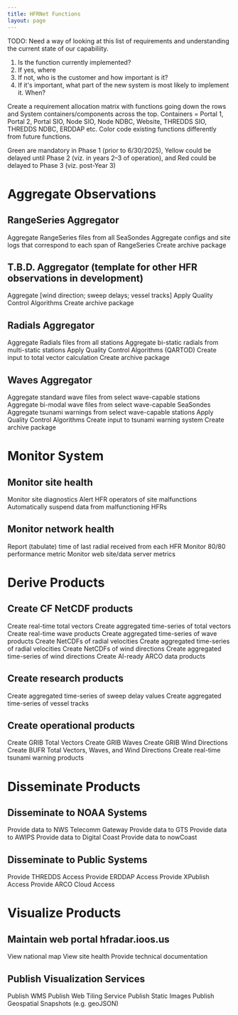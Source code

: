 ```yaml
---
title: HFRNet Functions
layout: page
---
```



TODO: Need a way of looking at this list of requirements and understanding the current state of our capabiliity.

1. Is the function currently implemented?
2. If yes, where
3. If not, who is the customer and how important is it?
4. If it's important, what part of the new system is most likely to implement it.  When?

Create a requirement allocation matrix with functions going down the rows and System containers/components across the top.  Containers = Portal 1, Portal 2, Portal SIO, Node SIO, Node NDBC, Website, THREDDS SIO, THREDDS NDBC, ERDDAP etc.  Color code existing functions differently from future functions.

Green are mandatory in Phase 1 (prior to 6/30/2025), Yellow could be delayed until Phase 2 (viz. in years 2–3 of operation), and Red could be delayed to Phase 3 (viz. post-Year 3)

# Aggregate Observations

## RangeSeries Aggregator

Aggregate RangeSeries files from all SeaSondes
Aggregate configs and site logs that correspond to each span of RangeSeries
Create archive package

## T.B.D. Aggregator (template for other HFR observations in development)

Aggregate [wind direction; sweep delays; vessel tracks]
Apply Quality Control Algorithms
Create archive package

## Radials Aggregator

Aggregate Radials files from all stations
Aggregate bi-static radials from multi-static stations
Apply Quality Control Algorithms (QARTOD)
Create input to total vector calculation
Create archive package

## Waves Aggregator

Aggregate standard wave files from select wave-capable stations
Aggregate bi-modal wave files from select wave-capable SeaSondes
Aggregate tsunami warnings from select wave-capable stations
Apply Quality Control Algorithms
Create input to tsunami warning system
Create archive package

# Monitor System

## Monitor site health

Monitor site diagnostics
Alert HFR operators of site malfunctions
Automatically suspend data from malfunctioning HFRs

## Monitor network health

Report (tabulate) time of last radial received from each HFR
Monitor 80/80 performance metric
Monitor web site/data server metrics

# Derive Products

## Create CF NetCDF products

Create real-time total vectors
Create aggregated time-series of total vectors
Create real-time wave products
Create aggregated time-series of wave products
Create NetCDFs of radial velocities
Create aggregated time-series of radial velocities
Create NetCDFs of wind directions
Create aggregated time-series of wind directions
Create AI-ready ARCO data products

## Create research products

Create aggregated time-series of sweep delay values
Create aggregated time-series of vessel tracks

## Create operational products

Create GRIB Total Vectors
Create GRIB Waves
Create GRIB Wind Directions
Create BUFR Total Vectors, Waves, and Wind Directions
Create real-time tsunami warning products

# Disseminate Products

## Disseminate to NOAA Systems

Provide data to NWS Telecomm Gateway
Provide data to GTS
Provide data to AWIPS
Provide data to Digital Coast
Provide data to nowCoast

## Disseminate to Public Systems

Provide THREDDS Access
Provide ERDDAP Access
Provide XPublish Access
Provide ARCO Cloud Access

# Visualize Products

## Maintain web portal hfradar.ioos.us

View national map
View site health
Provide technical documentation

## Publish Visualization Services

Publish WMS
Publish Web Tiling Service
Publish Static Images
Publish Geospatial Snapshots (e.g. geoJSON)